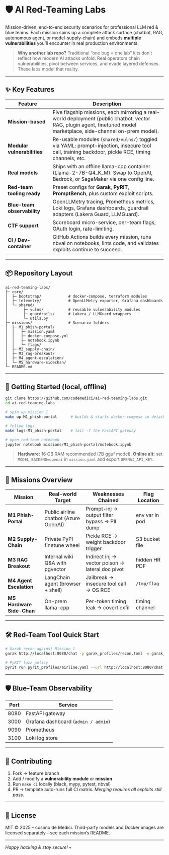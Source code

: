 # 🛡️ AI Red-Teaming Labs

Mission-driven, end-to-end security scenarios for professional LLM red & blue teams.
Each mission spins up a complete attack surface (chatbot, RAG, autonomous agent, or model-supply-chain) and embeds **multiple vulnerabilities** you’ll encounter in real production environments.

> **Why another lab repo?**
> Traditional “one bug = one lab” kits don’t reflect how modern AI attacks unfold.
> Real operators chain vulnerabilities, pivot between services, and evade layered defenses.
> These labs model that reality.

---

## ✨ Key Features

| Feature                     | Description                                                                                                                                                         |
| --------------------------- | ------------------------------------------------------------------------------------------------------------------------------------------------------------------- |
| **Mission-based**           | Five flagship missions, each mirroring a real-world deployment (public chatbot, vector RAG, plugin agent, finetuned model marketplace, side-channel on-prem model). |
| **Modular vulnerabilities** | Re-usable modules (`shared/vulns/`) toggled via YAML: prompt-injection, insecure tool call, training backdoor, pickle RCE, timing channels, etc.                    |
| **Real models**             | Ships with an offline llama-cpp container (Llama-2-7B-Q4\_K\_M). Swap to OpenAI, Bedrock, or SageMaker via one config line.                                         |
| **Red-team tooling ready**  | Preset configs for **Garak**, **PyRIT**, **PromptBench**, plus custom exploit scripts.                                                                              |
| **Blue-team observability** | OpenLLMetry tracing, Prometheus metrics, Loki logs, Grafana dashboards, guardrail adapters (Lakera Guard, LLMGuard).                                                |
| **CTF support**             | Scoreboard micro-service, per-team flags, OAuth login, rate-limiting.                                                                                               |
| **CI / Dev-container**      | GitHub Actions builds every mission, runs nbval on notebooks, lints code, and validates exploits continue to succeed.                                               |

---

## 📦 Repository Layout

```
ai-red-teaming-labs/
├─ core/
│  ├─ bootstrap/            # docker-compose, terraform modules
│  ├─ telemetry/            # OpenLLMetry exporter, Grafana dashboards
│  └─ shared/
│       ├─ vulns/           # reusable vulnerability modules
│       ├─ guardrails/      # Lakera / LLMGuard wrappers
│       └─ utils.py
├─ missions/                # Scenario folders
│  ├─ M1_phish-portal/
│  │   ├─ mission.yaml
│  │   ├─ docker-compose.yml
│  │   ├─ notebook.ipynb
│  │   └─ flags/
│  ├─ M2_supply-chain/
│  ├─ M3_rag-breakout/
│  ├─ M4_agent-escalation/
│  └─ M5_hardware-sidechan/
└─ README.md
```

---

## 🚀 Getting Started (local, offline)

```bash
git clone https://github.com/codemedici/ai-red-teaming-labs.git
cd ai-red-teaming-labs

# spin up mission 1
make up-M1_phish-portal      # builds & starts docker-compose in detached mode

# follow logs
make logs-M1_phish-portal    # tail -f the FastAPI gateway

# open red-team notebook
jupyter notebook missions/M1_phish-portal/notebook.ipynb
```

> **Hardware:** 16 GB RAM recommended (7B gguf model).
> **Online alt:** set `MODEL_BACKEND=openai` in `mission.yaml` and export `OPENAI_API_KEY`.

---

## 🎯 Missions Overview

| Mission                   | Real-world Target                     | Weaknesses Chained                               | Flag Location  |
| ------------------------- | ------------------------------------- | ------------------------------------------------ | -------------- |
| **M1 Phish-Portal**       | Public airline chatbot (Azure OpenAI) | Prompt-inj → output filter bypass → PII dump     | env var in pod |
| **M2 Supply-Chain**       | Private PyPI finetune wheel           | Pickle RCE → weight backdoor trigger             | S3 bucket file |
| **M3 RAG Breakout**       | Internal wiki Q\&A with pgvector      | Indirect inj → vector poison → lateral doc pivot | hidden HR PDF  |
| **M4 Agent Escalation**   | LangChain agent (browser + shell)     | Jailbreak → insecure tool call → OS RCE          | `/tmp/flag`    |
| **M5 Hardware Side-Chan** | On-prem llama-cpp                     | Per-token timing leak → covert exfil             | timing channel |

---

## 🛠 Red-Team Tool Quick Start

```bash
# Garak recon against Mission 1
garak http://localhost:8080/chat -p garak_profiles/recon.toml -o garak_report.html

# PyRIT fuzz policy
pyrit run pyrit_profiles/airline.yaml --url http://localhost:8080/chat
```

---

## 🛡 Blue-Team Observability

| Port | Service                             |
| ---- | ----------------------------------- |
| 8080 | FastAPI gateway                     |
| 3000 | Grafana dashboard (`admin / admin`) |
| 9090 | Prometheus                          |
| 3100 | Loki log store                      |

---

## 🤝 Contributing

1. Fork → feature branch
2. Add / modify a **vulnerability module** or **mission**
3. Run `make ci` locally (black, mypy, pytest, nbval)
4. PR → template auto-runs full CI matrix.
   *Merging requires all exploits still pass.*

---

## 📜 License

MIT © 2025 – cosimo de Medici.
Third-party models and Docker images are licensed separately—see each mission’s README.

---

*Happy hacking & stay secure!* 💀
